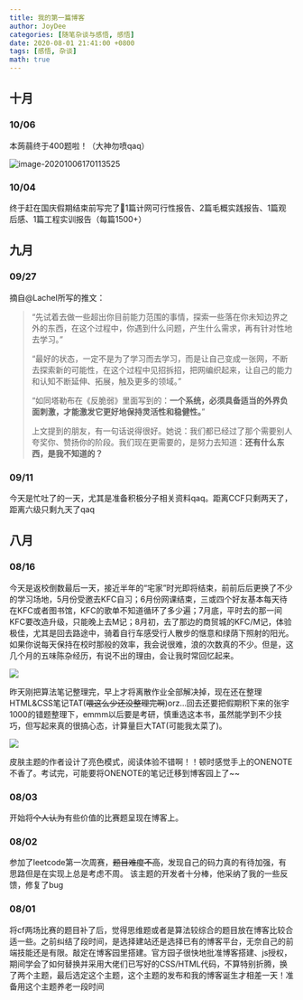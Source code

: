 ```yaml
---
title: 我的第一篇博客
author: JoyDee
categories: [随笔杂谈与感悟, 感悟]
date: 2020-08-01 21:41:00 +0800
tags: [感悟, 杂谈]
math: true
---
```


## 十月

### 10/06 

本蒟蒻终于$400$题啦！（大神勿喷qaq）

![image-20201006170113525](https://gitee.com/j__strawhat/MyImages/raw/master/image-20201006170113525.png)

### 10/04

终于赶在国庆假期结束前写完了🥺1篇计网可行性报告、2篇毛概实践报告、1篇观后感、1篇工程实训报告（每篇1500+）

## 九月

### 09/27

摘自@Lachel所写的推文：

>“先试着去做一些超出你目前能力范围的事情，探索一些落在你未知边界之外的东西，在这个过程中，你遇到什么问题，产生什么需求，再有针对性地去学习。”
>
>“最好的状态，一定不是为了学习而去学习，而是让自己变成一张网，不断去探索新的可能性，在这个过程中见招拆招，把网编织起来，让自己的能力和认知不断延伸、拓展，触及更多的领域。”
>
>“如同塔勒布在《反脆弱》里面写到的：**一个系统，必须具备适当的外界负面刺激，才能激发它更好地保持灵活性和稳健性。**”
>
>上文提到的朋友，有一句话说得很好。她说：我们都已经过了那个需要别人夸奖你、赞扬你的阶段。我们现在更需要的，是努力去知道：**还有什么东西，是我不知道的？**
>

### 09/11

今天是忙吐了的一天，尤其是准备积极分子相关资料qaq。距离CCF只剩两天了，距离六级只剩九天了qaq

## 八月

### 08/16

今天是返校倒数最后一天，接近半年的“宅家”时光即将结束，前前后后更换了不少的学习场地，5月份受邀去KFC自习；6月份网课结束，三或四个好友基本每天待在KFC或者图书馆，KFC的歌单不知道循环了多少遍；7月底，平时去的那一间KFC要改造升级，只能晚上去M记；8月初，去了那边的商贸城的KFC/M记，体验极佳，尤其是回去路途中，骑着自行车感受行人散步的惬意和绿荫下照射的阳光。如果你说每天保持在校时那般的效率，我会说很难，浪的次数真的不少。但是，这几个月的五味陈杂经历，有说不出的理由，会让我时常回忆起来。

![](https://gitee.com/j__strawhat/MyImages/raw/master/20200817020654.png)

昨天刚把算法笔记整理完，早上才将离散作业全部解决掉，现在还在整理HTML&CSS笔记TAT(~~喂这么少还没整理完啊~~)orz...回去还要把假期积下来的张宇1000的错题整理下，emmm以后要是考研，慎重选这本书，虽然能学到不少技巧，但写起来真的很搞心态，计算量巨大TAT(可能我太菜了)。

![](https://gitee.com/j__strawhat/MyImages/raw/master/QQ图片20200816213922.jpg)

皮肤主题的作者设计了亮色模式，阅读体验不错啊！！顿时感觉手上的ONENOTE不香了。考试完，可能要将ONENOTE的笔记迁移到博客园上了~~

### 08/03

开始将~~个人认为~~有些价值的比赛题呈现在博客上。

### 08/02

参加了leetcode第一次周赛，~~题目难度不高~~，发现自己的码力真的有待加强，有思路但是在实现上总是考虑不周。
该主题的开发者十分棒，他采纳了我的一些反馈，修复了bug

### 08/01

将cf两场比赛的题目补了后，觉得思维题或者是算法较综合的题目放在博客比较合适一些。之前纠结了段时间，是选择建站还是选择已有的博客平台，无奈自己的前端技能还是有限。敲定在博客园里搭建。官方园子很快地批准博客搭建、js授权，期间学会了如何替换并采用大佬们已写好的CSS/HTML代码，不算特别折腾，换了两个主题，最后选定这个主题，这个主题的发布和我的博客诞生才相差一天！准备用这个主题养老一段时间